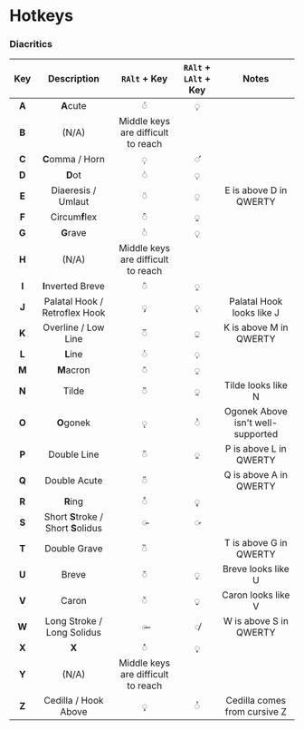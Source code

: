 # Hotkeys

### Diacritics
| Key | Description | `RAlt` + Key | `RAlt` + `LAlt` + Key | Notes |
| :---: | :---: | :---: | :---: | :---: |
| **A** | **A**cute | ◌́ | ◌̗ |
| **B** | (N/A) | Middle keys are difficult to reach |
| **C** | **C**omma / Horn | ◌̦ | ◌̛ |
| **D** | **D**ot | ◌̇ | ◌̣ |
| **E** | Diaeresis / Umlaut | ◌̈ | ◌̤ | E is above D in QWERTY |
| **F** | Circum**f**lex | ◌̂ | ◌̭ |
| **G** | **G**rave | ◌̀ | ◌̖ |
| **H** | (N/A) | Middle keys are difficult to reach |
| **I** | **I**nverted Breve | ◌̑ | ◌̯ |
| **J** | Palatal Hook / Retroflex Hook | ◌̡ | ◌̢ | Palatal Hook looks like J |
| **K** | Overline / Low Line | ◌̅ | ◌̲ | K is above M in QWERTY |
| **L** | **L**ine | ◌̍ | ◌̩ |
| **M** | **M**acron | ◌̄ | ◌̱ |
| **N** | Tilde | ◌̃ | ◌̰ | Tilde looks like N |
| **O** | **O**gonek | ◌̨ | ◌᷎ | Ogonek Above isn't well-supported |
| **P** | Double Line | ◌̎ | ◌͈ | P is above L in QWERTY |
| **Q** | Double Acute | ◌̋ | | Q is above A in QWERTY |
| **R** | **R**ing | ◌̊ | ◌̥ |
| **S** | Short **S**troke / Short **S**olidus | ◌̵ | ◌̷ |
| **T** | Double Grave | ◌̏ | | T is above G in QWERTY |
| **U** | Breve | ◌̆ | ◌̮ | Breve looks like U |
| **V** | Caron | ◌̌ | ◌̬ | Caron looks like V |
| **W** | Long Stroke / Long Solidus | ◌̶ | ◌̸ | W is above S in QWERTY |
| **X** | **X** | ◌̽ | ◌͓ |
| **Y** | (N/A) | Middle keys are difficult to reach |
| **Z** | Cedilla / Hook Above | ◌̧ | ◌̉ | Cedilla comes from cursive Z |

